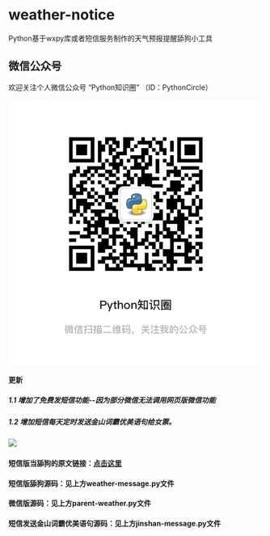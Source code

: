 # weather-notice
Python基于wxpy库或者短信服务制作的天气预报提醒舔狗小工具

## 微信公众号
欢迎关注个人微信公众号 “Python知识圈” （ID：PythonCircle）

![公众号](https://github.com/Brucepk/pk.github.io/blob/master/gzh.jpg)

#### 更新
##### 1.1 增加了免费发短信功能--因为部分微信无法调用网页版微信功能

##### 1.2 增加短信每天定时发送金山词霸优美语句给女票。
![](http://blog.pyzhishiquan.com/img/20191104143201.jpg)

#### 短信版当舔狗的原文链接：[点击这里](https://mp.weixin.qq.com/s/oqTwFr6w1q7_yUGUBA0LOw)

#### 短信版舔狗源码：见上方weather-message.py文件
#### 微信版源码：见上方parent-weather.py文件
#### 短信发送金山词霸优美语句源码：见上方jinshan-message.py文件

